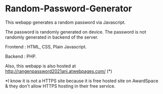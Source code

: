 # Random-Password-Generator
This webapp generates a random password via Javascript.

The password is randomly generated on device. The password is not randomly generated in backend of the server.

Frontend : HTML, CSS, Plain Javascript. 

Backend : PHP.

Also, this webapp is also hosted at http://rangenpassword2021ani.atwebpages.com/ (*)

*I know it is not a HTTPS site because it is free hosted site on AwardSpace & they don't allow HTTPS hosting in their free service. 
